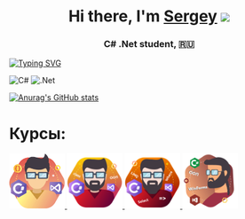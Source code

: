 <h1 align="center">Hi there, I'm <a href="https://vk.com/iamrayff/" target="_blank">Sergey</a> 
<img src="https://github.com/blackcater/blackcater/raw/main/images/Hi.gif" height="32"/></h1>
<h3 align="center">C# .Net student, 🇷🇺</h3>

<!---Пример кода-->
[![Typing SVG](https://readme-typing-svg.herokuapp.com?color=%2336BCF7&lines=I+Love+C_Sharp)](https://git.io/typing-svg)

![C#](https://img.shields.io/badge/c%23-%23239120.svg?style=for-the-badge&logo=csharp&logoColor=white)
![.Net](https://img.shields.io/badge/.NET-5C2D91?style=for-the-badge&logo=.net&logoColor=white)

[![Anurag's GitHub stats](https://github-readme-stats.vercel.app/api?username=sergiuscain)](https://github.com/anuraghazra/github-readme-stats)

<h1>Курсы:</h1>
<a href="https://stepik.org/cert/2447834"> 
  <img src="images/CSharpBase.png" width="100" >
</a>
<a href="https://stepik.org/cert/2499389"> 
  <img src="images/ProCSharp.png" width="100" >
</a>
<a href="https://stepik.org/cert/2533878"> 
  <img src="images/Linq.png" width="100" >
</a>
<a href="https://stepik.org/cert/2537355"> 
  <img src="images/OOPCSharp.png" width="100" >
</a>

 




